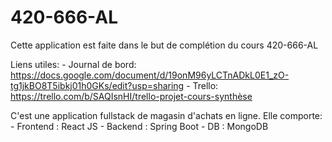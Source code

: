 # 420-666-AL

Cette application est faite dans le but de complétion du cours 420-666-AL

Liens utiles:
	- Journal de bord: https://docs.google.com/document/d/19onM96yLCTnADkL0E1_zO-tg1jkBO8T5ibkj01h0GKs/edit?usp=sharing
	- Trello: https://trello.com/b/SAQIsnHI/trello-projet-cours-synthèse

C'est une application fullstack de magasin d'achats en ligne. Elle comporte:
	- Frontend : React JS
	- Backend : Spring Boot
	- DB : MongoDB